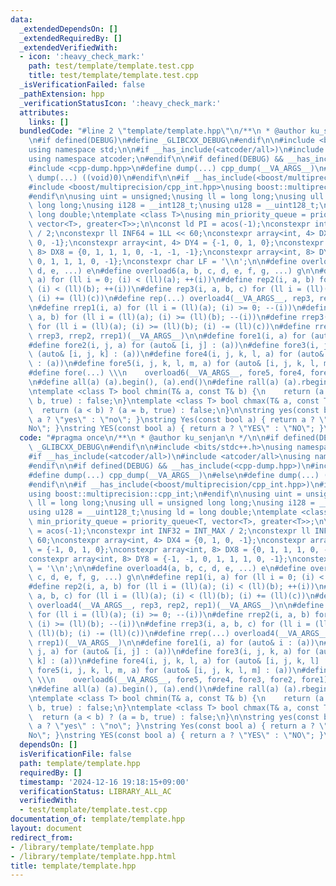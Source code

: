 ```yaml
---
data:
  _extendedDependsOn: []
  _extendedRequiredBy: []
  _extendedVerifiedWith:
  - icon: ':heavy_check_mark:'
    path: test/template/template.test.cpp
    title: test/template/template.test.cpp
  _isVerificationFailed: false
  _pathExtension: hpp
  _verificationStatusIcon: ':heavy_check_mark:'
  attributes:
    links: []
  bundledCode: "#line 2 \"template/template.hpp\"\n/**\n * @author ku_senjan\n */\n\
    \n#if defined(DEBUG)\n#define _GLIBCXX_DEBUG\n#endif\n\n#include <bits/stdc++.h>\n\
    using namespace std;\n\n#if __has_include(<atcoder/all>)\n#include <atcoder/all>\n\
    using namespace atcoder;\n#endif\n\n#if defined(DEBUG) && __has_include(<cpp-dump.hpp>)\n\
    #include <cpp-dump.hpp>\n#define dump(...) cpp_dump(__VA_ARGS__)\n#else\n#define\
    \ dump(...) ((void)0)\n#endif\n\n#if __has_include(<boost/multiprecision/cpp_int.hpp>)\n\
    #include <boost/multiprecision/cpp_int.hpp>\nusing boost::multiprecision::cpp_int;\n\
    #endif\n\nusing uint = unsigned;\nusing ll = long long;\nusing ull = unsigned\
    \ long long;\nusing i128 = __int128_t;\nusing u128 = __uint128_t;\nusing ld =\
    \ long double;\ntemplate <class T>\nusing min_priority_queue = priority_queue<T,\
    \ vector<T>, greater<T>>;\n\nconst ld PI = acos(-1);\nconstexpr int INF32 = INT_MAX\
    \ / 2;\nconstexpr ll INF64 = 1LL << 60;\nconstexpr array<int, 4> DX4 = {0, 1,\
    \ 0, -1};\nconstexpr array<int, 4> DY4 = {-1, 0, 1, 0};\nconstexpr array<int,\
    \ 8> DX8 = {0, 1, 1, 1, 0, -1, -1, -1};\nconstexpr array<int, 8> DY8 = {-1, -1,\
    \ 0, 1, 1, 1, 0, -1};\nconstexpr char LF = '\\n';\n\n#define overload4(a, b, c,\
    \ d, e, ...) e\n#define overload6(a, b, c, d, e, f, g, ...) g\n\n#define rep1(i,\
    \ a) for (ll i = 0; (i) < (ll)(a); ++(i))\n#define rep2(i, a, b) for (ll i = (ll)(a);\
    \ (i) < (ll)(b); ++(i))\n#define rep3(i, a, b, c) for (ll i = (ll)(a); (i) < (ll)(b);\
    \ (i) += (ll)(c))\n#define rep(...) overload4(__VA_ARGS__, rep3, rep2, rep1)(__VA_ARGS__)\n\
    \n#define rrep1(i, a) for (ll i = (ll)(a); (i) >= 0; --(i))\n#define rrep2(i,\
    \ a, b) for (ll i = (ll)(a); (i) >= (ll)(b); --(i))\n#define rrep3(i, a, b, c)\
    \ for (ll i = (ll)(a); (i) >= (ll)(b); (i) -= (ll)(c))\n#define rrep(...) overload4(__VA_ARGS__,\
    \ rrep3, rrep2, rrep1)(__VA_ARGS__)\n\n#define fore1(i, a) for (auto& i : (a))\n\
    #define fore2(i, j, a) for (auto& [i, j] : (a))\n#define fore3(i, j, k, a) for\
    \ (auto& [i, j, k] : (a))\n#define fore4(i, j, k, l, a) for (auto& [i, j, k, l]\
    \ : (a))\n#define fore5(i, j, k, l, m, a) for (auto& [i, j, k, l, m] : (a))\n\
    #define fore(...) \\\n    overload6(__VA_ARGS__, fore5, fore4, fore3, fore2, fore1)(__VA_ARGS__)\n\
    \n#define all(a) (a).begin(), (a).end()\n#define rall(a) (a).rbegin(), (a).rend()\n\
    \ntemplate <class T> bool chmin(T& a, const T& b) {\n    return (a > b) ? (a =\
    \ b, true) : false;\n}\ntemplate <class T> bool chmax(T& a, const T& b) {\n  \
    \  return (a < b) ? (a = b, true) : false;\n}\n\nstring yes(const bool a) { return\
    \ a ? \"yes\" : \"no\"; }\nstring Yes(const bool a) { return a ? \"Yes\" : \"\
    No\"; }\nstring YES(const bool a) { return a ? \"YES\" : \"NO\"; }\n"
  code: "#pragma once\n/**\n * @author ku_senjan\n */\n\n#if defined(DEBUG)\n#define\
    \ _GLIBCXX_DEBUG\n#endif\n\n#include <bits/stdc++.h>\nusing namespace std;\n\n\
    #if __has_include(<atcoder/all>)\n#include <atcoder/all>\nusing namespace atcoder;\n\
    #endif\n\n#if defined(DEBUG) && __has_include(<cpp-dump.hpp>)\n#include <cpp-dump.hpp>\n\
    #define dump(...) cpp_dump(__VA_ARGS__)\n#else\n#define dump(...) ((void)0)\n\
    #endif\n\n#if __has_include(<boost/multiprecision/cpp_int.hpp>)\n#include <boost/multiprecision/cpp_int.hpp>\n\
    using boost::multiprecision::cpp_int;\n#endif\n\nusing uint = unsigned;\nusing\
    \ ll = long long;\nusing ull = unsigned long long;\nusing i128 = __int128_t;\n\
    using u128 = __uint128_t;\nusing ld = long double;\ntemplate <class T>\nusing\
    \ min_priority_queue = priority_queue<T, vector<T>, greater<T>>;\n\nconst ld PI\
    \ = acos(-1);\nconstexpr int INF32 = INT_MAX / 2;\nconstexpr ll INF64 = 1LL <<\
    \ 60;\nconstexpr array<int, 4> DX4 = {0, 1, 0, -1};\nconstexpr array<int, 4> DY4\
    \ = {-1, 0, 1, 0};\nconstexpr array<int, 8> DX8 = {0, 1, 1, 1, 0, -1, -1, -1};\n\
    constexpr array<int, 8> DY8 = {-1, -1, 0, 1, 1, 1, 0, -1};\nconstexpr char LF\
    \ = '\\n';\n\n#define overload4(a, b, c, d, e, ...) e\n#define overload6(a, b,\
    \ c, d, e, f, g, ...) g\n\n#define rep1(i, a) for (ll i = 0; (i) < (ll)(a); ++(i))\n\
    #define rep2(i, a, b) for (ll i = (ll)(a); (i) < (ll)(b); ++(i))\n#define rep3(i,\
    \ a, b, c) for (ll i = (ll)(a); (i) < (ll)(b); (i) += (ll)(c))\n#define rep(...)\
    \ overload4(__VA_ARGS__, rep3, rep2, rep1)(__VA_ARGS__)\n\n#define rrep1(i, a)\
    \ for (ll i = (ll)(a); (i) >= 0; --(i))\n#define rrep2(i, a, b) for (ll i = (ll)(a);\
    \ (i) >= (ll)(b); --(i))\n#define rrep3(i, a, b, c) for (ll i = (ll)(a); (i) >=\
    \ (ll)(b); (i) -= (ll)(c))\n#define rrep(...) overload4(__VA_ARGS__, rrep3, rrep2,\
    \ rrep1)(__VA_ARGS__)\n\n#define fore1(i, a) for (auto& i : (a))\n#define fore2(i,\
    \ j, a) for (auto& [i, j] : (a))\n#define fore3(i, j, k, a) for (auto& [i, j,\
    \ k] : (a))\n#define fore4(i, j, k, l, a) for (auto& [i, j, k, l] : (a))\n#define\
    \ fore5(i, j, k, l, m, a) for (auto& [i, j, k, l, m] : (a))\n#define fore(...)\
    \ \\\n    overload6(__VA_ARGS__, fore5, fore4, fore3, fore2, fore1)(__VA_ARGS__)\n\
    \n#define all(a) (a).begin(), (a).end()\n#define rall(a) (a).rbegin(), (a).rend()\n\
    \ntemplate <class T> bool chmin(T& a, const T& b) {\n    return (a > b) ? (a =\
    \ b, true) : false;\n}\ntemplate <class T> bool chmax(T& a, const T& b) {\n  \
    \  return (a < b) ? (a = b, true) : false;\n}\n\nstring yes(const bool a) { return\
    \ a ? \"yes\" : \"no\"; }\nstring Yes(const bool a) { return a ? \"Yes\" : \"\
    No\"; }\nstring YES(const bool a) { return a ? \"YES\" : \"NO\"; }\n"
  dependsOn: []
  isVerificationFile: false
  path: template/template.hpp
  requiredBy: []
  timestamp: '2024-12-16 19:18:15+09:00'
  verificationStatus: LIBRARY_ALL_AC
  verifiedWith:
  - test/template/template.test.cpp
documentation_of: template/template.hpp
layout: document
redirect_from:
- /library/template/template.hpp
- /library/template/template.hpp.html
title: template/template.hpp
---
```

